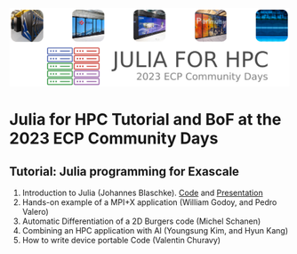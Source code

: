 <p align="center">
  <img src="assets/Julia_for_HPC_ECP.png" alt="Julia for HPC ECP Community Days" width="600" />
</p>

# Julia for HPC Tutorial and BoF at the 2023 ECP Community Days

## Tutorial: Julia programming for Exascale
1. Introduction to Julia (Johannes Blaschke). [Code](https://github.com/JBlaschke/HPC-Julia) and [Presentation](https://jblaschke.github.io/HPC-Julia/presentation_index.html#/)
2. Hands-on example of a MPI+X application (William Godoy, and Pedro Valero)
3. Automatic Differentiation of a 2D Burgers code (Michel Schanen)
4. Combining an HPC application with AI (Youngsung Kim, and Hyun Kang)
5. How to write device portable Code (Valentin Churavy)
